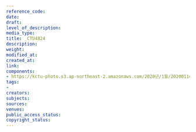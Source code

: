 ```yaml
---
reference_code: 
date: 
draft: 
level_of_description: 
media_type: 
title: _CTU4824
description: 
weight: 
modified_at: 
created_at: 
link: 
components:
- https://kctu-photo.s3.ap-northeast-2.amazonaws.com/2020년/1월/20200114_문중원+열사+상여+청와대+행진+8일차/_CTU4824.jpg
tags:
- 
creators: 
subjects: 
sources: 
venues: 
public_access_status: 
copyright_status: 
---
```

